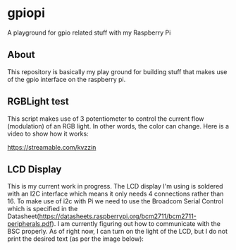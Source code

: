 # gpiopi
A playground for gpio related stuff with my Raspberry Pi

## About

This repository is basically my play ground for building stuff that makes use of the gpio interface on the raspberry pi.

## RGBLight test

This script makes use of 3 potentiometer to control the current flow (modulation) of an RGB light. In other words, the color can change. Here is a video to show how it works:

https://streamable.com/kvzzin

## LCD Display

This is my current work in progress. The LCD display I'm using is soldered with an I2C interface which means it only needs 4 connections rather than 16. To make use of i2c with
Pi we need to use the Broadcom Serial Control which is specified in the Datasheet(https://datasheets.raspberrypi.org/bcm2711/bcm2711-peripherals.pdf). I am currently figuring out how
to communicate with the BSC properly. As of right now, I can turn on the light of the LCD, but I do not print the desired text (as per the image below):

